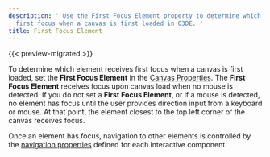 ```yaml
---
description: ' Use the First Focus Element property to determine which element receives
  first focus when a canvas is first loaded in O3DE. '
title: First Focus Element
---
```


{{< preview-migrated >}}

To determine which element receives first focus when a canvas is first loaded, set the **First Focus Element** in the [Canvas Properties](/docs/user-guide/interactivity/user-interface/editor/canvas-properties.md). The **First Focus Element** receives focus upon canvas load when no mouse is detected. If you do not set a **First Focus Element**, or if a mouse is detected, no element has focus until the user provides direction input from a keyboard or mouse. At that point, the element closest to the top left corner of the canvas receives focus.

Once an element has focus, navigation to other elements is controlled by the [navigation properties](/docs/user-guide/interactivity/user-interface/editor/components-interactive-properties-navigation.md) defined for each interactive component.
